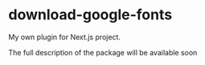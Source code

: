 # download-google-fonts
My own plugin for Next.js project.

The full description of the package will be available soon
